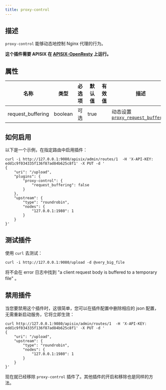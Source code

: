 ```yaml
---
title: proxy-control
---
```


<!--
#
# Licensed to the Apache Software Foundation (ASF) under one or more
# contributor license agreements.  See the NOTICE file distributed with
# this work for additional information regarding copyright ownership.
# The ASF licenses this file to You under the Apache License, Version 2.0
# (the "License"); you may not use this file except in compliance with
# the License.  You may obtain a copy of the License at
#
#     http://www.apache.org/licenses/LICENSE-2.0
#
# Unless required by applicable law or agreed to in writing, software
# distributed under the License is distributed on an "AS IS" BASIS,
# WITHOUT WARRANTIES OR CONDITIONS OF ANY KIND, either express or implied.
# See the License for the specific language governing permissions and
# limitations under the License.
#
-->

## 描述

`proxy-control` 能够动态地控制 Nginx 代理的行为。

**这个插件需要 APISIX 在 [APISIX-OpenResty](../how-to-build.md#步骤-6：为-apache-apisix-构建-openresty) 上运行。**

## 属性

| 名称      | 类型          | 必选项 | 默认值    | 有效值                                                                    | 描述                                                                                                                                         |
| --------- | ------------- | ----------- | ---------- | ------------------------------------------------------------------------ | --------------------------------------------------------------------------------------------------------------------------------------------------- |
| request_buffering | boolean        | 可选    |  true            |  | 动态设置 [`proxy_request_buffering`](http://nginx.org/en/docs/http/ngx_http_proxy_module.html#proxy_request_buffering) |

## 如何启用

以下是一个示例，在指定路由中启用插件：

```shell
curl -i http://127.0.0.1:9080/apisix/admin/routes/1  -H 'X-API-KEY: edd1c9f034335f136f87ad84b625c8f1' -X PUT -d '
{
    "uri": "/upload",
    "plugins": {
        "proxy-control": {
            "request_buffering": false
        }
    },
    "upstream": {
        "type": "roundrobin",
        "nodes": {
            "127.0.0.1:1980": 1
        }
    }
}'
```

## 测试插件

使用 `curl` 去测试：

```shell
curl -i http://127.0.0.1:9080/upload -d @very_big_file
```

将不会在 error 日志中找到 "a client request body is buffered to a temporary file" 。

## 禁用插件

当您要禁用这个插件时，这很简单，您可以在插件配置中删除相应的 json 配置，无需重新启动服务，它将立即生效：

```shell
curl http://127.0.0.1:9080/apisix/admin/routes/1  -H 'X-API-KEY: edd1c9f034335f136f87ad84b625c8f1' -X PUT -d '
{
    "uri": "/upload",
    "upstream": {
        "type": "roundrobin",
        "nodes": {
            "127.0.0.1:1980": 1
        }
    }
}'
```

现在就已经移除 `proxy-control` 插件了。其他插件的开启和移除也是同样的方法。
